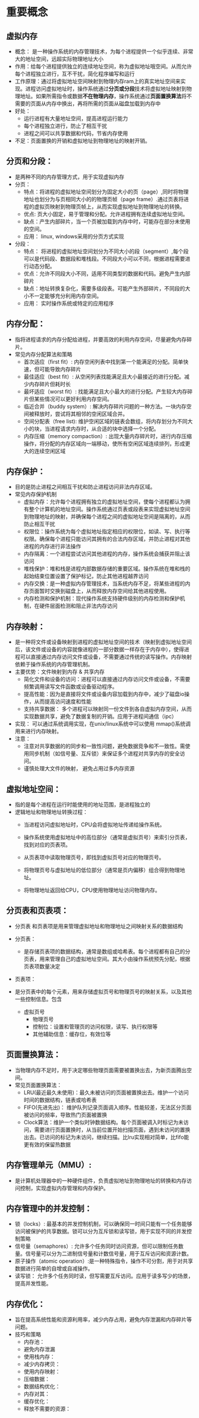 # 重要概念

## 虚拟内存

- 概念： 是一种操作系统的内存管理技术，为每个进程提供一个似乎连续、非常大的地址空间，远超实际物理地址大小                                                       
- 作用：给每个进程提供独立的连续地址空间，称为虚拟地址哦空间。从而允许每个进程独立进行，互不干扰，简化程序编写和运行
- 工作原理：通过将虚拟地址空间映射到物理内存ram上的真实地址空间来实现。进程访问虚拟地址时，操作系统通过**分页或分段**技术将虚拟地址映射到物理地址。如果所需指令或数据**不在物理内存**，操作系统通过**页面置换算法**将不需要的页面从内存中换出，再将所需的页面从磁盘加载到内存中
- 好处：
  - 运行进程有大量地址空间，提高进程运行能力
  - 每个进程独立进行，防止了相互干扰
  - 进程之间可以共享数据和代码，节省内存使用
- 不足：页面置换的开销和虚拟地址到物理地址的映射开销。

## 分页和分段：

- 是两种不同的内存管理方式，用于实现虚拟内存
- 分页：
  - 特点：将进程的虚拟地址空间划分为固定大小的页（page）,同时将物理地址也划分为与页相同大小的的物理页帧（page frame）.通过页表将进程的虚拟页映射到物理页帧上，从而实现虚拟地址到物理地址的转换。
  - 优点: 页大小固定，易于管理和分配。允许进程拥有连续虚拟地址空间。
  - 缺点：产生内部碎片，当一个页被加载到内存中时，可能存在部分未使用的空间。
  - 应用： linux, windows采用的分页方式实现
- 分段：
  - 特点： 将进程的虚拟地址空间划分为不同大小的段（segment）,每个段可以是代码段、数据段和堆栈段。不同段大小可以不同，根据进程需要进行动态分配。
  - 优点：允许不同段大小不同，适用不同类型的数据和代码。避免产生内部碎片
  - 缺点：地址转换复杂化，需要多级段表。可能产生外部碎片，不同段的大小不一定能够充分利用内存空间。
  - 应用： 实时操作系统或特定的应用程序

## 内存分配：

- 指将进程请求的内存分配给进程，并要高效的利用内存空间，尽量避免内存碎片。
- 常见内存分配算法和策略
  - 首次适应（first fit）: 内存空闲列表中找到第一个能满足的分配。简单快速，但可能导致内存碎片
  - 最佳适应（best fit）: 从空闲列表找能满足且大小最接近的进行分配。减少内存碎片但耗时长
  - 最坏适应（worst fit）: 找能满足且大小最大的进行分配。产生较大内存碎片但某些情况可以更好利用内存空间。
  - 临近合并（buddy system）: 解决内存碎片问题的一种方法。一块内存空间被释放时，尝试将其相邻的空闲区域合并。
  - 空间分配表（free list): 维护空闲区域的链表会数组，将内存划分为不同大小的块，当进程请求内存时，从合适的块中选择一个分配。
  - 内存压缩（memory compaction）: 出现大量内存碎片时，进行内存压缩操作，将分配的内存区域向一端移动，使所有空闲区域连续排列，形成更大的连续空闲区域

## 内存保护：

- 目的是防止进程之间相互干扰和防止进程访问非法内存区域。
- 常见内存保护机制
  - 虚拟内存：允许每个进程拥有独立的虚拟地址空间，使每个进程都认为拥有整个计算机的地址空间。操作系统通过页表或段表来实现虚拟地址空间到物理地址的映射，并确保每个进程之间的虚拟地址空间是隔离的，从而防止相互干扰
  - 权限位：操作系统为每个虚拟地址指定相应的权限位，如读、写、执行等权限。确保每个进程只能访问其拥有的合法内存区域，并防止进程对其他进程的内存进行非法操作
  - 内存隔离：一个进程尝试访问其他进程的内存，操作系统会捕获并阻止该访问
  - 堆栈保护：堆和栈是进程内部数据存储的重要区域。操作系统在堆和栈的起始结束位置设置了保护标记，防止其他进程越界访问
  - 内存交换：是一种虚拟内存管理技术，当系统内存不足，将某些进程的内存页面暂时交换到磁盘上，从而释放内存空间给其他进程使用。
  - 内存检测和保护机制：现代操作系统支持硬件级别的内存检测和保护机制，在硬件层面检测和阻止非法内存访问

## 内存映射：

- 是一种将文件或设备映射到进程的虚拟地址空间的技术（映射到虚拟地址空间后，该文件或设备的内容就像进程的一部分数据一样存在于内存中），使得进程可以直接通过内存访问文件或设备，不需要通过传统的读写操作。内存映射依赖于操作系统的内存管理机制。
- 主要优势：文件映射到内存  & 共享内存
  - 简化文件和设备的访问：进程可以直接通过内存访问文件或设备，不需要频繁调用读写文件函数或设备驱动程序。
  - 提高性能：因为是直接将文件或设备内容加载到内存中，减少了磁盘io操作，从而提高访问速度和性能
  - 支持共享数据： 多个进程可以映射同一份文件到各自虚拟内存空间，从而实现数据共享，避免了数据复制的开销。应用于进程间通信（ipc）
- 实现： 可以通过系统调用实现，在unix/linux系统中可以使用 mmap()系统调用来进行内存映射。
- 注意：
  - 注意对共享数据的的同步和一致性问题，避免数据竞争和不一致性。需使用同步机制（如信号量、互斥锁）来保证多个进程对共享内存的安全访问。
  - 谨慎处理大文件的映射， 避免占用过多内存资源

## 虚拟地址空间：

- 指的是每个进程在运行时能使用的地址范围，是进程独立的
- 逻辑地址和物理地址转换过程：
  - 当进程访问虚拟地址时，CPU会将虚拟地址传递给操作系统。
  
  - 操作系统使用虚拟地址中的高位部分（通常是虚拟页号）来索引分页表，找到对应的页表项。
  - 从页表项中读取物理页号，即找到虚拟页号对应的物理页号。
  -  将物理页号与虚拟地址的低位部分（通常是页内偏移）组合得到物理地址。
  - 将物理地址返回给CPU，CPU使用物理地址访问物理内存。

## 分页表和页表项：

- 分页表 和页表项是用来管理虚拟地址和物理地址之间映射关系的数据结构
- 分页表：

  - 是存储页表项的数据结构，通常是数组或哈希表。每个进程都有自己的分页表，用来管理自己的虚拟地址空间。其大小由操作系统预先分配，根据页表项数量决定
- 页表项：
- 是分页表中的每个元素，用来存储虚拟页号和物理页号的映射关系，以及其他一些控制信息。包含
  - 虚拟页号
    - 物理页号
    - 控制位：设置和管理页的访问权限，读写、执行权限等
    - 其他辅助信息：缓存位，有效位等
## 页面置换算法：

- 当物理内存不足时，用于决定哪些物理页面需要被置换出去，为新页面腾出空间。
- 常见页面置换算法：
  - LRU(最近最久未使用)：最久未被访问的页面被置换出去。维护一个访问时间的数据结构，链表或哈希表
  - FIFO(先进先出)： 维护队列记录页面调入顺序。性能较差，无法区分页面被访问的频率，导致热门页面被置换
  - Clock算法：维护一个类似时钟数据结构。每个页面被调入时标记为未访问，需要进行页面置换时，从当前位置开始扫描页面，遇到未访问的置换出去。已访问的标记为未访问，继续扫描。比lru实现相对简单，比fifo能更有效的保留热数据

## 内存管理单元（MMU）:

- 是计算机处理器中的一种硬件组件，负责虚拟地址到物理地址的转换和内存访问控制，实现虚拟内存管理和内存保护。

## 内存管理中的并发控制：

- 锁（locks）: 最基本的并发控制机制，可以确保同一时间只能有一个任务能够访问被保护的共享数据。锁可以分为互斥锁和读写锁，用于实现不同的并发控制策略
- 信号量（semaphores）: 允许多个任务同时访问资源，但可以限制任务数量。信号量可以分为二进制信号量和计数信号量，用于互斥访问和资源计数。
- 原子操作（atomic operation）:是一种特殊指令，操作不可分割，用于对共享数据进行简单的自增或自减操作。
- 读写锁： 允许多个任务同时读，但写需要互斥访问。应用于读多写少的场景，提高并发性能。

## 内存优化：

- 旨在提高系统性能和资源利用率，减少内存占用，避免内存泄漏和内存碎片等问题。
- 技巧和策略
  - 内存池：
  - 避免内存泄漏
  - 使用栈内存：
  - 减少内存拷贝：
  - 使用内存映射：
  - 压缩数据：
  - 数据结构优化：
  - 内存对其：
  - 缓存优化：
  - 释放不需要的资源：